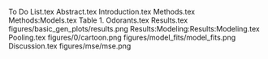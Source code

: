 To Do List.tex
Abstract.tex
Introduction.tex
Methods.tex
Methods:Models.tex
Table 1. Odorants.tex
Results.tex
figures/basic_gen_plots/results.png
Results:Modeling:Results:Modeling.tex
Pooling.tex
figures/0/cartoon.png
figures/model_fits/model_fits.png
Discussion.tex
figures/mse/mse.png
